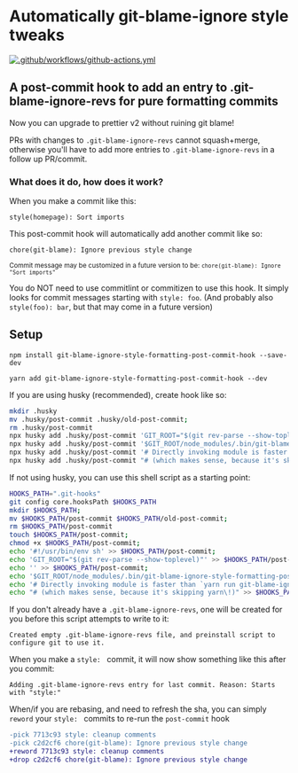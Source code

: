 # Automatically git-blame-ignore style tweaks

[![.github/workflows/github-actions.yml](https://github.com/devinrhode2/git-blame-ignore-style-formatting-post-commit-hook/actions/workflows/github-actions.yml/badge.svg)](https://github.com/devinrhode2/git-blame-ignore-style-formatting-post-commit-hook/actions/workflows/github-actions.yml)

## A post-commit hook to add an entry to .git-blame-ignore-revs for pure formatting commits

Now you can upgrade to prettier v2 without ruining git blame!

PRs with changes to `.git-blame-ignore-revs` cannot squash+merge,
otherwise you'll have to add more entries to `.git-blame-ignore-revs` in a follow up PR/commit.

### What does it do, how does it work?

When you make a commit like this:

```
style(homepage): Sort imports
```

This post-commit hook will automatically add another commit like so:

```
chore(git-blame): Ignore previous style change
```

<sub>Commit message may be customized in a future version to be: `chore(git-blame): Ignore "Sort imports"`</sub>

You do NOT need to use commitlint or commitizen to use this hook.
It simply looks for commit messages starting with `style: foo`.
(And probably also `style(foo): bar`, but that may come in a future version)

## Setup

```
npm install git-blame-ignore-style-formatting-post-commit-hook --save-dev
```

```
yarn add git-blame-ignore-style-formatting-post-commit-hook --dev
```

If you are using husky (recommended), create hook like so:

```sh
mkdir .husky
mv .husky/post-commit .husky/old-post-commit;
rm .husky/post-commit
npx husky add .husky/post-commit 'GIT_ROOT="$(git rev-parse --show-toplevel)"';
npx husky add .husky/post-commit '$GIT_ROOT/node_modules/.bin/git-blame-ignore-style-formatting-post-commit-hook';
npx husky add .husky/post-commit '# Directly invoking module is faster than `yarn run git-blame-ignore-style-formatting-post-commit-hook`';
npx husky add .husky/post-commit "# (which makes sense, because it's skipping yarn\!)";
```

If not using husky, you can use this shell script as a starting point:

```sh
HOOKS_PATH=".git-hooks"
git config core.hooksPath $HOOKS_PATH
mkdir $HOOKS_PATH;
mv $HOOKS_PATH/post-commit $HOOKS_PATH/old-post-commit;
rm $HOOKS_PATH/post-commit
touch $HOOKS_PATH/post-commit;
chmod +x $HOOKS_PATH/post-commit;
echo '#!/usr/bin/env sh' >> $HOOKS_PATH/post-commit;
echo 'GIT_ROOT="$(git rev-parse --show-toplevel)"' >> $HOOKS_PATH/post-commit;
echo '' >> $HOOKS_PATH/post-commit;
echo '$GIT_ROOT/node_modules/.bin/git-blame-ignore-style-formatting-post-commit-hook' >> $HOOKS_PATH/post-commit;
echo '# Directly invoking module is faster than `yarn run git-blame-ignore-style-formatting-post-commit-hook`' >> $HOOKS_PATH/post-commit;
echo "# (which makes sense, because it's skipping yarn\!)" >> $HOOKS_PATH/post-commit;
```

If you don't already have a `.git-blame-ignore-revs`, one will be created for you before this script attempts to write to it:

```
Created empty .git-blame-ignore-revs file, and preinstall script to configure git to use it.
```

When you make a `style: ` commit, it will now show something like this after you commit:

```
Adding .git-blame-ignore-revs entry for last commit. Reason: Starts with "style:"
```

When/if you are rebasing, and need to refresh the sha, you can simply `reword` your `style: ` commits to re-run the `post-commit` hook

```diff
-pick 7713c93 style: cleanup comments
-pick c2d2cf6 chore(git-blame): Ignore previous style change
+reword 7713c93 style: cleanup comments
+drop c2d2cf6 chore(git-blame): Ignore previous style change
```

